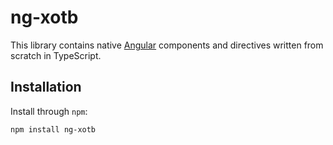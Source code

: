 # ng-xotb

This library contains native [Angular](https://angular.io/) components and directives written from scratch in TypeScript.

## Installation

Install through `npm`:

```bash
npm install ng-xotb
```
